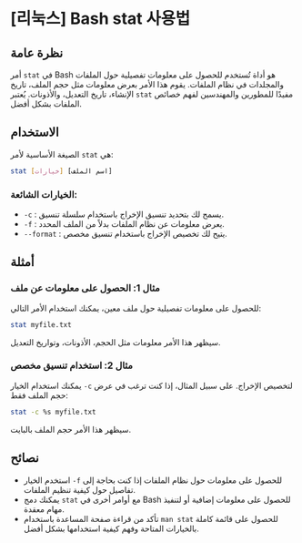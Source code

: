 # [리눅스] Bash stat 사용법

## نظرة عامة
أمر `stat` في Bash هو أداة تُستخدم للحصول على معلومات تفصيلية حول الملفات والمجلدات في نظام الملفات. يقوم هذا الأمر بعرض معلومات مثل حجم الملف، تاريخ الإنشاء، تاريخ التعديل، والأذونات. يُعتبر `stat` مفيدًا للمطورين والمهندسين لفهم خصائص الملفات بشكل أفضل.

## الاستخدام
الصيغة الأساسية لأمر `stat` هي:

```bash
stat [خيارات] [اسم الملف]
```

### الخيارات الشائعة:
- `-c` : يسمح لك بتحديد تنسيق الإخراج باستخدام سلسلة تنسيق.
- `-f` : يعرض معلومات عن نظام الملفات بدلاً من الملف المحدد.
- `--format` : يتيح لك تخصيص الإخراج باستخدام تنسيق مخصص.

## أمثلة
### مثال 1: الحصول على معلومات عن ملف
للحصول على معلومات تفصيلية حول ملف معين، يمكنك استخدام الأمر التالي:

```bash
stat myfile.txt
```

سيظهر هذا الأمر معلومات مثل الحجم، الأذونات، وتواريخ التعديل.

### مثال 2: استخدام تنسيق مخصص
يمكنك استخدام الخيار `-c` لتخصيص الإخراج. على سبيل المثال، إذا كنت ترغب في عرض حجم الملف فقط:

```bash
stat -c %s myfile.txt
```

سيظهر هذا الأمر حجم الملف بالبايت.

## نصائح
- استخدم الخيار `-f` للحصول على معلومات حول نظام الملفات إذا كنت بحاجة إلى تفاصيل حول كيفية تنظيم الملفات.
- يمكنك دمج `stat` مع أوامر أخرى في Bash للحصول على معلومات إضافية أو لتنفيذ مهام معقدة.
- تأكد من قراءة صفحة المساعدة باستخدام `man stat` للحصول على قائمة كاملة بالخيارات المتاحة وفهم كيفية استخدامها بشكل أفضل.